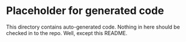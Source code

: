 # Placeholder for generated code

This directory contains auto-generated code.  Nothing in here should
be checked in to the repo.  Well, except this README.
